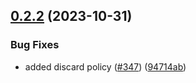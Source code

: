 ## [0.2.2](https://github.com/rudderlabs/rudder-sdk-android/compare/repository@0.2.1...repository@0.2.2) (2023-10-31)


### Bug Fixes

* added discard policy ([#347](https://github.com/rudderlabs/rudder-sdk-android/issues/347)) ([94714ab](https://github.com/rudderlabs/rudder-sdk-android/commit/94714ab35195a609746d639e20a121a705216ca1))

